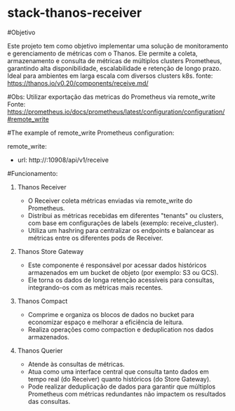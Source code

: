 # stack-thanos-receiver

#Objetivo

Este projeto tem como objetivo implementar uma solução de monitoramento e gerenciamento de métricas com o Thanos. Ele permite a coleta, armazenamento e consulta de métricas de múltiplos clusters Prometheus, garantindo alta disponibilidade, escalabilidade e retenção de longo prazo. Ideal para ambientes em larga escala com diversos clusters k8s. 
fonte: https://thanos.io/v0.20/components/receive.md/

#Obs: Utilizar exportação das metricas do Prometheus via remote_write
Fonte: https://prometheus.io/docs/prometheus/latest/configuration/configuration/#remote_write

#The example of remote_write Prometheus configuration:

remote_write:
- url: http://<thanos-receive-container-ip>:10908/api/v1/receive


#Funcionamento:


1. Thanos Receiver

    - O Receiver coleta métricas enviadas via remote_write do Prometheus.
    - Distribui as métricas recebidas em diferentes "tenants" ou clusters, com base em configurações de labels (exemplo: receive_cluster).
    - Utiliza um hashring para centralizar os endpoints e balancear as métricas entre os diferentes pods de Receiver.

2. Thanos Store Gateway

    - Este componente é responsável por acessar dados históricos armazenados em um bucket de objeto (por exemplo: S3 ou GCS).
    - Ele torna os dados de longa retenção acessíveis para consultas, integrando-os com as métricas mais recentes.

3. Thanos Compact

    - Comprime e organiza os blocos de dados no bucket para economizar espaço e melhorar a eficiência de leitura.
    - Realiza operações como compaction e deduplication nos dados armazenados.

4. Thanos Querier

    - Atende às consultas de métricas.
    - Atua como uma interface central que consulta tanto dados em tempo real (do Receiver) quanto históricos (do Store Gateway).
    - Pode realizar deduplicação de dados para garantir que múltiplos Prometheus com métricas redundantes não impactem os resultados das consultas.
